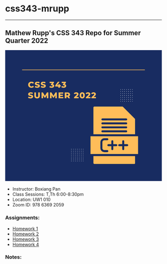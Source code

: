 # css343-mrupp
---

## Mathew Rupp's CSS 343 Repo for Summer Quarter 2022
<p align="center">
  <img src="reference/images/css343.png">
</p>

- Instructor: Boxiang Pan
- Class Sessions: T,Th 6:00-8:30pm
- Location: UW1 010
- Zoom ID: 978 6369 2059

### Assignments:
- [Homework 1](HW1)
- [Homework 2](HW2)
- [Homework 3](HW3)
- [Homework 4](HW4)
### Notes:
